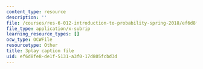 ```yaml
---
content_type: resource
description: ''
file: /courses/res-6-012-introduction-to-probability-spring-2018/ef6d8fe8de1f5131a3f017d805fcbd3d_CN_TJBPv2Qs.vtt
file_type: application/x-subrip
learning_resource_types: []
ocw_type: OCWFile
resourcetype: Other
title: 3play caption file
uid: ef6d8fe8-de1f-5131-a3f0-17d805fcbd3d
---
```

